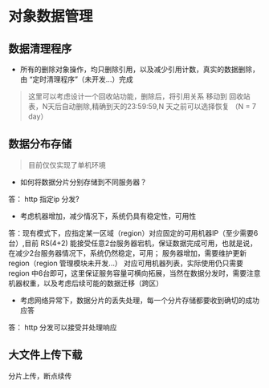# 对象数据管理

## 数据清理程序
- 所有的删除对象操作，均只删除引用，以及减少引用计数，真实的数据删除，由 “定时清理程序”（未开发...）完成
> 这里可以考虑设计一个回收站功能，删除后，将引用关系 移动到 回收站表，N天后自动删除,精确到天的23:59:59,N 天之前可以选择恢复 （N = 7 day）

##  数据分布存储
> 目前仅仅实现了单机环境

- 如何将数据分片分别存储到不同服务器？

答： http 指定ip 分发?

- 考虑机器增加，减少情况下，系统仍具有稳定性，可用性

答：现有模式下，应指定某一区域（region）对应固定的可用机器IP（至少需要6台）,目前 RS(4+2) 能接受任意2台服务器宕机，保证数据完成可用，也就是说，在减少2台服务器情况下，系统仍然稳定，可用；
服务器增加，需要维护更新 region（region 管理模块未开发...） 对应可用机器列表，实际使用仍只需要 region 中6台即可，这里保证服务容量可横向拓展，当然在数据分发时，需要注意机器权重，以及考虑后续可能的数据迁移（跨区）

- 考虑网络异常下，数据分片的丢失处理，每一个分片存储都要收到确切的成功应答

答： http 分发可以接受并处理响应

## 大文件上传下载

分片上传，断点续传


